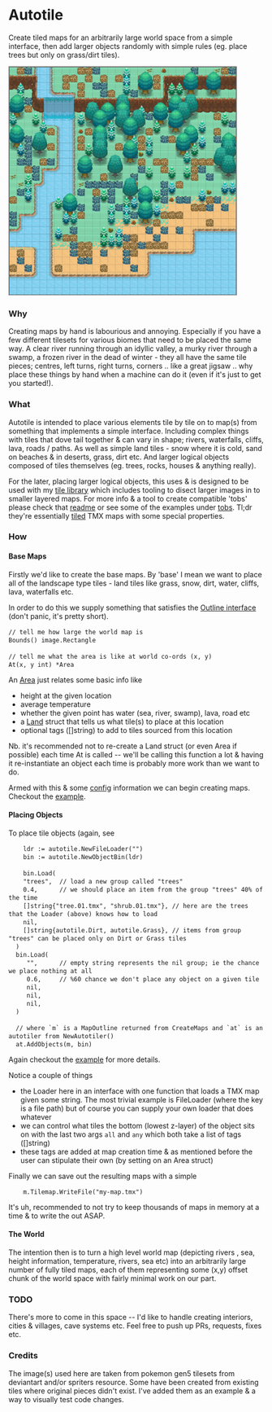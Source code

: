 # Autotile

Create tiled maps for an arbitrarily large world space from a simple interface, then add larger objects randomly with simple rules (eg. place trees but only on grass/dirt tiles).

![example beach scene](https://raw.githubusercontent.com/voidshard/autotile/main/assets/beach.01.png)


### Why

Creating maps by hand is labourious and annoying. Especially if you have a few different tilesets for various biomes that need to be placed the same way. A clear river running through an idyllic valley, a murky river through a swamp, a frozen river in the dead of winter - they all have the same tile pieces; centres, left turns, right turns, corners .. like a great jigsaw .. why place these things by hand when a machine can do it (even if it's just to get you started!).


### What

Autotile is intended to place various elements tile by tile on to map(s) from something that implements a simple interface. Including complex things with tiles that dove tail together & can vary in shape; rivers, waterfalls, cliffs, lava, roads / paths. As well as simple land tiles - snow where it is cold, sand on beaches & in deserts, grass, dirt etc. And larger logical objects composed of tiles themselves (eg. trees, rocks, houses & anything really).

For the later, placing larger logical objects, this uses & is designed to be used with my [tile library](https://github.com/voidshard/tile) which includes tooling to disect larger images in to smaller layered maps. For more info & a tool to create compatible 'tobs' please check that [readme](https://github.com/voidshard/tile) or see some of the examples under [tobs](https://github.com/voidshard/autotile/blob/main/test/tobs/tree.large.06.tmx). Tl;dr they're essentially [tiled](https://www.mapeditor.org/) TMX maps with some special properties.


### How

#### Base Maps

Firstly we'd like to create the base maps. By 'base' I mean we want to place all of the landscape type tiles - land tiles like grass, snow, dirt, water, cliffs, lava, waterfalls etc. 

In order to do this we supply something that satisfies the [Outline interface](https://github.com/voidshard/autotile/blob/main/outline.go) (don't panic, it's pretty short). 
```golang
// tell me how large the world map is 
Bounds() image.Rectangle

// tell me what the area is like at world co-ords (x, y)
At(x, y int) *Area
```
An [Area](https://github.com/voidshard/autotile/blob/main/area.go) just relates some basic info like
- height at the given location
- average temperature 
- whether the given point has water (sea, river, swamp), lava, road etc
- a [Land](https://github.com/voidshard/autotile/blob/main/land.go) struct that tells us what tile(s) to place at this location
- optional tags ([]string) to add to tiles sourced from this location

Nb. it's recommended not to re-create a Land struct (or even Area if possible) each time At is called -- we'll be calling this function a lot & having it re-instantiate an object each time is probably more work than we want to do.

Armed with this & some [config](https://github.com/voidshard/autotile/blob/main/config.go) information we can begin creating maps. Checkout the [example](https://github.com/voidshard/autotile/blob/main/test/main.go).


#### Placing Objects

To place tile objects (again, see 

```golang
	ldr := autotile.NewFileLoader("")
	bin := autotile.NewObjectBin(ldr)
  
	bin.Load(
    "trees",  // load a new group called "trees"
    0.4,      // we should place an item from the group "trees" 40% of the time
    []string{"tree.01.tmx", "shrub.01.tmx"}, // here are the trees that the Loader (above) knows how to load
    nil,
    []string{autotile.Dirt, autotile.Grass}, // items from group "trees" can be placed only on Dirt or Grass tiles
  )
  bin.Load(
     "",      // empty string represents the nil group; ie the chance we place nothing at all
     0.6,     // %60 chance we don't place any object on a given tile
     nil, 
     nil, 
     nil,
  )
  
  // where `m` is a MapOutline returned from CreateMaps and `at` is an autotiler from NewAutotiler()
  at.AddObjects(m, bin)

```
Again checkout the [example](https://github.com/voidshard/autotile/blob/main/test/main.go) for more details.

Notice a couple of things
- the Loader here in an interface with one function that loads a TMX map given some string. The most trivial example is FileLoader (where the key is a file path) but of course you can supply your own loader that does whatever
- we can control what tiles the bottom (lowest z-layer) of the object sits on with the last two args `all` and `any` which both take a list of tags ([]string)
- these tags are added at map creation time & as mentioned before the user can stipulate their own (by setting on an Area struct)

Finally we can save out the resulting maps with a simple 
```golang
	m.Tilemap.WriteFile("my-map.tmx")
```
It's uh, recommended to not try to keep thousands of maps in memory at a time & to write the out ASAP.


#### The World

The intention then is to turn a high level world map (depicting rivers , sea, height information, temperature, rivers, sea etc) into an arbitrarily large number of fully tiled maps, each of them representing some (x,y) offset chunk of the world space with fairly minimal work on our part.


### TODO

There's more to come in this space -- I'd like to handle creating interiors, cities & villages, cave systems etc. Feel free to push up PRs, requests, fixes etc. 


### Credits

The image(s) used here are taken from pokemon gen5 tilesets from deviantart and/or spriters resource. Some have been created from existing tiles where original pieces didn't exist. I've added them as an example & a way to visually test code changes.
